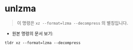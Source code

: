 # unlzma

> 이 명령은 `xz --format=lzma --decompress` 의 별칭입니다.

- 원본 명령의 문서 보기:

`tldr xz --format=lzma --decompress`
